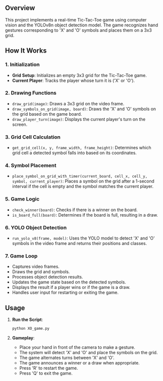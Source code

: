 

## Overview

This project implements a real-time Tic-Tac-Toe game using computer vision and the YOLOv8n  object detection model. The game recognizes hand gestures corresponding to 'X' and 'O' symbols and places them on a 3x3 grid.


## How It Works

### 1. Initialization

- **Grid Setup**: Initializes an empty 3x3 grid for the Tic-Tac-Toe game.
- **Current Player**: Tracks the player whose turn it is ('X' or 'O').


### 2. Drawing Functions

- `draw_grid(image)`: Draws a 3x3 grid on the video frame.
- `draw_symbols_on_grid(image, board)`: Draws the 'X' and 'O' symbols on the grid based on the game board.
- `draw_player_turn(image)`: Displays the current player's turn on the screen.

### 3. Grid Cell Calculation

- `get_grid_cell(x, y, frame_width, frame_height)`: Determines which grid cell a detected symbol falls into based on its coordinates.

### 4. Symbol Placement

- `place_symbol_on_grid_with_timer(current_board, cell_x, cell_y, symbol, current_player)`: Places a symbol on the grid after a 1-second interval if the cell is empty and the symbol matches the current player.

### 5. Game Logic

- `check_winner(board)`: Checks if there is a winner on the board.
- `is_board_full(board)`: Determines if the board is full, resulting in a draw.

### 6. YOLO Object Detection

- `run_yolo_v8(frame, model)`: Uses the YOLO model to detect 'X' and 'O' symbols in the video frame and returns their positions and classes.

### 7. Game Loop

- Captures video frames.
- Draws the grid and symbols.
- Processes object detection results.
- Updates the game state based on the detected symbols.
- Displays the result if a player wins or if the game is a draw.
- Handles user input for restarting or exiting the game.

## Usage

1. **Run the Script**:
   ```bash
   python XO_game.py
   ```

2. **Gameplay**:
   - Place your hand in front of the camera to make a gesture.
   - The system will detect 'X' and 'O' and place the symbols on the grid.
   - The game alternates turns between 'X' and 'O'.
   - The game announces a winner or a draw when appropriate.
   - Press 'R' to restart the game.
   - Press 'Q' to exit the game.

